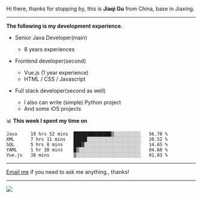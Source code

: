 Hi there, thanks for stopping by, this is **Jiaqi Gu** from China, base in Jiaxing.

---

**The following is my development experience.**

- Senior Java Developer(main)
  - 8 years experiences

- Frontend developer(second)
  - Vue.js (1 year experience)
  - HTML / CSS / Javascript
  
- Full stack developer(second as well)
  - I also can write (simple) Python project
  - And some iOS projects

📊 **This week I spent my time on**
<!--START_SECTION:waka-->
```text
Java     19 hrs 52 mins  ██████████████▒░░░░░░░░░░   56.70 % 
XML      7 hrs 11 mins   █████░░░░░░░░░░░░░░░░░░░░   20.52 % 
SQL      5 hrs 8 mins    ███▓░░░░░░░░░░░░░░░░░░░░░   14.65 % 
YAML     1 hr 38 mins    █▒░░░░░░░░░░░░░░░░░░░░░░░   04.68 % 
Vue.js   38 mins         ▒░░░░░░░░░░░░░░░░░░░░░░░░   01.83 % 
```
<!--END_SECTION:waka-->

---

[Email me](mailto:droidqw@gmail.com?subject=Hiring_from_GitHub) if you need to ask me anything., thanks!

---

![]( https://visitor-badge.glitch.me/badge?page_id=githubgujiaqi)
